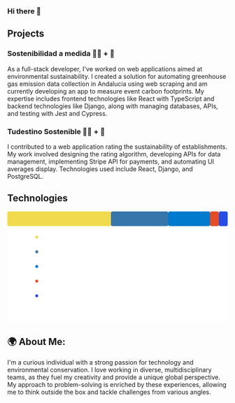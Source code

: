 ### Hi there 👋

## Projects

### Sostenibilidad a medida 🧑‍💻 + 🌱
As a full-stack developer, I've worked on web applications aimed at environmental sustainability. I created a solution for automating greenhouse gas emission data collection in Andalucia using web scraping and am currently developing an app to measure event carbon footprints. My expertise includes frontend technologies like React with TypeScript and backend technologies like Django, along with managing databases, APIs, and testing with Jest and Cypress.


### Tudestino Sostenible 🧑‍💻 + 🌱
I contributed to a web application rating the sustainability of establishments. My work involved designing the rating algorithm, developing APIs for data management, implementing Stripe API for payments, and automating UI averages display. Technologies used include React, Django, and PostgreSQL.

## Technologies
![Lenguajes en mis repositorios](languages(31).svg)

## 🌍 About Me:

I'm a curious individual with a strong passion for technology and environmental conservation. I love working in diverse, multidisciplinary teams, as they fuel my creativity and provide a unique global perspective. My approach to problem-solving is enriched by these experiences, allowing me to think outside the box and tackle challenges from various angles.





<!--
**GaboTov/Gabotov** is a ✨ _special_ ✨ repository because its `README.md` (this file) appears on your GitHub profile.
![Lenguajes en mis repositorios](languages(5).svg)
Here are some ideas to get you started:

- 🔭 I’m currently working on ...
-  I’m currently learning ...
- 👯 I’m looking to collaborate on ...
- 🤔 I’m looking for help with ...
- 💬 Ask me about ...
- 📫 How to reach me: ...
- 😄 Pronouns: ...
- ⚡ Fun fact: ...
-->
